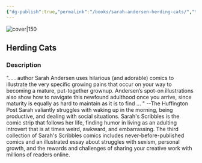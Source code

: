 ```yaml
---
{"dg-publish":true,"permalink":"/books/sarah-andersen-herding-cats/","title":"\"Herding Cats\"","tags":["illustrations","art","graphic-novel"]}
---
```




![cover|150](http://books.google.com/books/content?id=RQNKDwAAQBAJ&printsec=frontcover&img=1&zoom=1&edge=curl&source=gbs_api)

## Herding Cats

### Description

". . . author Sarah Andersen uses hilarious (and adorable) comics to illustrate the very specific growing pains that occur on your way to becoming a mature, put-together grownup. Andersen’s spot-on illustrations also show how to navigate this newfound adulthood once you arrive, since maturity is equally as hard to maintain as it is to find … " --The Huffington Post Sarah valiantly struggles with waking up in the morning, being productive, and dealing with social situations. Sarah's Scribbles is the comic strip that follows her life, finding humor in living as an adulting introvert that is at times weird, awkward, and embarrassing. The third collection of Sarah's Scribbles comics includes never-before-published comics and an illustrated essay about struggles with sexism, personal growth, and the rewards and challenges of sharing your creative work with millions of readers online.
```